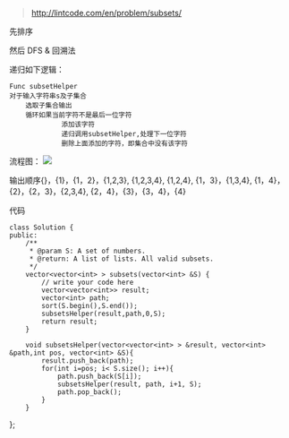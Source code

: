 
>http://lintcode.com/en/problem/subsets/

先排序

然后 DFS & 回溯法

递归如下逻辑：

	Func subsetHelper
	对于输入字符串s及子集合
        选取子集合输出
        循环如果当前字符不是最后一位字符
        		 添加该字符
                 递归调用subsetHelper,处理下一位字符
                 删除上面添加的字符，即集合中没有该字符

流程图：
<img src="/blog/public/images/posts/code/subsets.png" >

输出顺序{}，{1}，{1，2}，{1,2,3}, {1,2,3,4}, {1,2,4}, {1，3}，{1,3,4}, {1，4}，{2}，{2，3}，{2,3,4}, {2，4}，{3}，{3，4}，{4}

代码

	class Solution {
	public:
	    /**
	     * @param S: A set of numbers.
	     * @return: A list of lists. All valid subsets.
	     */
	    vector<vector<int> > subsets(vector<int> &S) {
	    	// write your code here
	    	vector<vector<int>> result;
	        vector<int> path;
	        sort(S.begin(),S.end());
	        subsetsHelper(result,path,0,S);
	        return result;
	    }

	    void subsetsHelper(vector<vector<int> > &result, vector<int> &path,int pos, vector<int> &S){
	        result.push_back(path);
	        for(int i=pos; i< S.size(); i++){
	            path.push_back(S[i]);
	            subsetsHelper(result, path, i+1, S);
	            path.pop_back();
	        }
	    }

};
